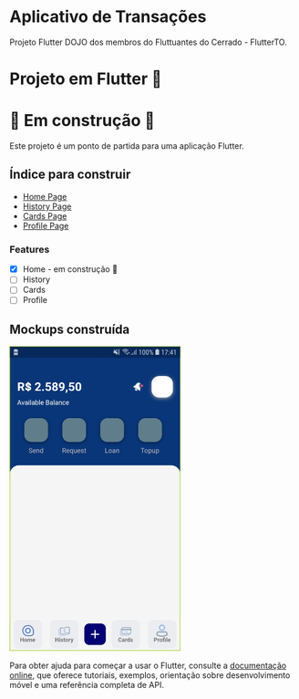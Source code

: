 # Aplicativo de Transações
Projeto Flutter DOJO dos membros do Fluttuantes do Cerrado - FlutterTO.
# Projeto em Flutter 🚀
# 🚧 Em construção 🚧

Este projeto é um ponto de partida para uma aplicação Flutter.
 ## Índice para construir

- [Home Page](#home)
- [History Page](#history)
- [Cards Page](#cards)
- [Profile Page](#profile)
 


### Features

- [x] Home - em construção 🚧
- [ ] History
- [ ] Cards
- [ ] Profile

## Mockups construída

<img src = "screens/home.jpg" width="300">
 
 

Para obter ajuda para começar a usar o Flutter, consulte a
[documentação online](https://flutter.dev/docs), que oferece tutoriais,
exemplos, orientação sobre desenvolvimento móvel e uma referência completa de API.
